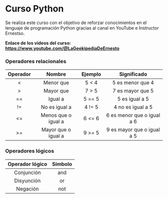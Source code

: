 # Curso Python

Se realiza este curso con el objetivo de reforzar conocimientos en el lenguaje de programación Python gracias al canal en YouTube e Instructor Ernestso. 

**Enlace de los videos del curso: <https://www.youtube.com/@LaGeekipediaDeErnesto>**

### Operadores relacionales

| Operador   |  Nombre   | Ejemplo | Significado | 
| :----------: | :---------: | :----------: | :----------:
| <          |     Menor que | 5 < 4        | 5 es menor que 4 
| >          |     Mayor que | 7 > 5        | 7 es mayor que 5
| ==         |     Igual a   | 5 == 5       | 5 es igual a 5
| !=         | No es igual a | 4 != 5       | 4 no es igual a 5
| <=         | Menos que o igual a | 6 <= 6 | 6 es menor que o igual a 6
| >=         | Mayor que o igual a | 9 >= 5 | 9 es mayor que o igual a 5

### Operadores lógicos

| Operador lógico   |  Símbolo   | 
| :----------: | :---------: 
| Conjunción          |     and
| Disyunción          |     or 
| Negación            |     not  
